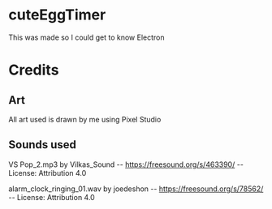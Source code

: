 # cuteEggTimer

This was made so I could get to know Electron

# Credits

## Art

All art used is drawn by me using Pixel Studio

## Sounds used

VS Pop_2.mp3 by Vilkas_Sound -- https://freesound.org/s/463390/ -- License: Attribution 4.0

alarm_clock_ringing_01.wav by joedeshon -- https://freesound.org/s/78562/ -- License: Attribution 4.0
